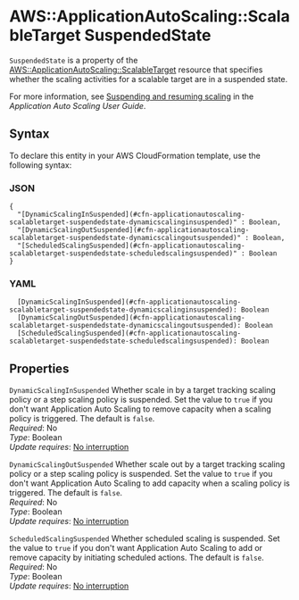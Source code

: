 # AWS::ApplicationAutoScaling::ScalableTarget SuspendedState<a name="aws-properties-applicationautoscaling-scalabletarget-suspendedstate"></a>

`SuspendedState` is a property of the [AWS::ApplicationAutoScaling::ScalableTarget](https://docs.aws.amazon.com/AWSCloudFormation/latest/UserGuide/aws-resource-applicationautoscaling-scalabletarget.html) resource that specifies whether the scaling activities for a scalable target are in a suspended state\.

For more information, see [Suspending and resuming scaling](https://docs.aws.amazon.com/autoscaling/application/userguide/application-auto-scaling-suspend-resume-scaling.html) in the *Application Auto Scaling User Guide*\.

## Syntax<a name="aws-properties-applicationautoscaling-scalabletarget-suspendedstate-syntax"></a>

To declare this entity in your AWS CloudFormation template, use the following syntax:

### JSON<a name="aws-properties-applicationautoscaling-scalabletarget-suspendedstate-syntax.json"></a>

```
{
  "[DynamicScalingInSuspended](#cfn-applicationautoscaling-scalabletarget-suspendedstate-dynamicscalinginsuspended)" : Boolean,
  "[DynamicScalingOutSuspended](#cfn-applicationautoscaling-scalabletarget-suspendedstate-dynamicscalingoutsuspended)" : Boolean,
  "[ScheduledScalingSuspended](#cfn-applicationautoscaling-scalabletarget-suspendedstate-scheduledscalingsuspended)" : Boolean
}
```

### YAML<a name="aws-properties-applicationautoscaling-scalabletarget-suspendedstate-syntax.yaml"></a>

```
  [DynamicScalingInSuspended](#cfn-applicationautoscaling-scalabletarget-suspendedstate-dynamicscalinginsuspended): Boolean
  [DynamicScalingOutSuspended](#cfn-applicationautoscaling-scalabletarget-suspendedstate-dynamicscalingoutsuspended): Boolean
  [ScheduledScalingSuspended](#cfn-applicationautoscaling-scalabletarget-suspendedstate-scheduledscalingsuspended): Boolean
```

## Properties<a name="aws-properties-applicationautoscaling-scalabletarget-suspendedstate-properties"></a>

`DynamicScalingInSuspended`  <a name="cfn-applicationautoscaling-scalabletarget-suspendedstate-dynamicscalinginsuspended"></a>
Whether scale in by a target tracking scaling policy or a step scaling policy is suspended\. Set the value to `true` if you don't want Application Auto Scaling to remove capacity when a scaling policy is triggered\. The default is `false`\.   
*Required*: No  
*Type*: Boolean  
*Update requires*: [No interruption](https://docs.aws.amazon.com/AWSCloudFormation/latest/UserGuide/using-cfn-updating-stacks-update-behaviors.html#update-no-interrupt)

`DynamicScalingOutSuspended`  <a name="cfn-applicationautoscaling-scalabletarget-suspendedstate-dynamicscalingoutsuspended"></a>
Whether scale out by a target tracking scaling policy or a step scaling policy is suspended\. Set the value to `true` if you don't want Application Auto Scaling to add capacity when a scaling policy is triggered\. The default is `false`\.   
*Required*: No  
*Type*: Boolean  
*Update requires*: [No interruption](https://docs.aws.amazon.com/AWSCloudFormation/latest/UserGuide/using-cfn-updating-stacks-update-behaviors.html#update-no-interrupt)

`ScheduledScalingSuspended`  <a name="cfn-applicationautoscaling-scalabletarget-suspendedstate-scheduledscalingsuspended"></a>
Whether scheduled scaling is suspended\. Set the value to `true` if you don't want Application Auto Scaling to add or remove capacity by initiating scheduled actions\. The default is `false`\.   
*Required*: No  
*Type*: Boolean  
*Update requires*: [No interruption](https://docs.aws.amazon.com/AWSCloudFormation/latest/UserGuide/using-cfn-updating-stacks-update-behaviors.html#update-no-interrupt)